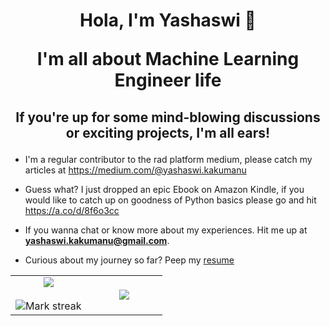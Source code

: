 <h1 align="center">
  
  Hola, I'm Yashaswi 👋

I'm all about Machine Learning Engineer life
</h1>

<h2 align="center">

If you're up for some mind-blowing discussions or exciting projects, I'm all ears! 

</h2>

- I'm a regular contributor to the rad platform medium, please catch my articles at https://medium.com/@yashaswi.kakumanu

- Guess what? I just dropped an epic Ebook on Amazon Kindle, if you would like to catch up on goodness of Python basics please go and hit  https://a.co/d/8f6o3cc

- If you wanna chat or know more about my experiences. Hit me up at  **yashaswi.kakumanu@gmail.com**.

- Curious about my journey so far? Peep my <a href="https://github.com/yashaswikakumanu/yashaswikakumanu/blob/main/YASHASWI_RESUME.pdf" target="blank">resume</a>

<!--- stats & Trophy (start) -->
<p align="center">
  <!--- stats (start) -->
<table align="center">
<tr border="none">
<td width="50%" align="center">
  
  <img  align="center"  src="https://github-readme-stats.vercel.app/api?username=yashaswikakumanu&theme=dark&show_icons=true&count_private=true" />
  <br></br>
  <img  title="🔥 Get streak stats for your profile at git.io/streak-stats" alt="Mark streak" src="https://github-readme-streak-stats.herokuapp.com/?user=yashaswikakumanu&theme=dark&hide_border=false" /> 
</td>

<td width="50%" align="center">

  <img  align="center"  src="https://github-readme-stats.anuraghazra1.vercel.app/api/top-langs/?username=yashaswikakumanu&theme=dark&hide_border=false&no-bg=true&no-frame=true&langs_count=10"/>
  
  </td>
</tr>
</table>
<!--- stats (end) -->



